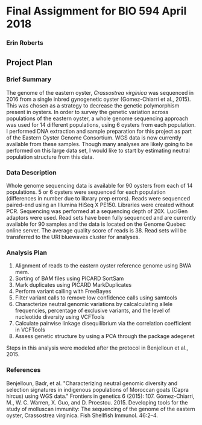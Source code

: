 # Final Assigmment for BIO 594 April 2018

### Erin Roberts

## Project Plan

### Brief Summary
  The genome of the eastern oyster, *Crassostrea virginica* was sequenced in 2016 from a single inbred gynogenetic oyster (Gomez-Chiarri et al., 2015). This was chosen as a strategy to decrease the genetic polymorphism
  present in oysters. In order to survey the genetic variation across populations of the eastern oyster, a whole genome sequencing approach was used for 14 different populations, using 6 oysters from each population.
  I performed DNA extraction and sample preparation for this project as part of the Eastern Oyster Genome Consortium. WGS data is now currently available from these samples.
  Though many analyses are likely going to be performed on this large data set, I would like to start by estimating neutral population structure from this data.

### Data Description
Whole genome sequencing data is available for 90 oysters from each of 14 populations. 5 or 6 oysters were sequenced for each population (differences in number due to library prep errors). Reads were sequenced paired-end using an Illumina HiSeq X PE150. Libraries were created without PCR. Sequencing was performed at a sequencing depth of 20X. LuciGen adaptors were used. Read sets have been fully sequenced and are currently available for 90 samples and the data is located on the Genome Quebec online server. The average quality score of reads is 38. Read sets will be transferred to the URI bluewaves cluster for analyses.  

### Analysis Plan

1. Alignment of reads to the eastern oyster reference genome using BWA mem.
2. Sorting of BAM files using PICARD SortSam
3. Mark duplicates using PICARD MarkDuplicates
4. Perform variant calling with FreeBayes
5. Filter variant calls to remove low confidence calls using samtools
6. Characterize neutral genomic variations by calcalculating allele frequencies, percentage of exclusive variants, and the level of nucleotide diversity using VCFTools
7. Calculate pairwise linkage disequilibrium via the correlation coefficient in VCFTools
8. Assess genetic structure by using a PCA through the package adegenet 

Steps in this analysis were modeled after the protocol in Benjelloun et al., 2015.

### References
Benjelloun, Badr, et al. "Characterizing neutral genomic diversity and selection signatures in indigenous populations of Moroccan goats (Capra hircus) using WGS data." Frontiers in genetics 6 (2015): 107.
Gómez-Chiarri, M., W. C. Warren, X. Guo, and D. Proestou. 2015. Developing tools for the study of molluscan immunity: The sequencing of the genome of the eastern oyster, Crassostrea virginica. Fish Shellfish Immunol. 46:2–4. 
